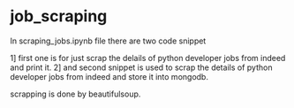 # job_scraping
In scraping_jobs.ipynb file there are two code snippet

1] first one is for just scrap the delails of python developer jobs from indeed and print it.
2] and second snippet is used to scrap the details of python developer jobs from indeed and store it into mongodb.

scrapping is done by beautifulsoup.
